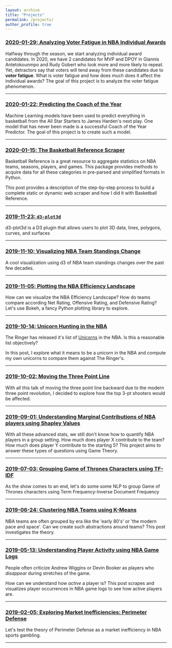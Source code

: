 ```yaml
---
layout: archive
title: "Projects"
permalink: /projects/
author_profile: true
---
```


### [2020-01-29: Analyzing Voter Fatigue in NBA Individual Awards](/projects/2020/01/29/voter-fatigue)

Halfway through the season, we start analyzing individual award candidates. 
In 2020, we have 2 candidates for MVP and DPOY in Giannis Antetokounmpo and Rudy Gobert who look more and more likely to repeat. Yet, detractors say that voters will tend away from these candidates due to **voter fatigue**. What is voter fatigue and how does much does it affect the individual awards? 
The goal of this project is to analyze the voter fatigue phenomenon.

---

### [2020-01-22: Predicting the Coach of the Year](/projects/2020/01/22/coy-predictor)

Machine Learning models have been used to predict everything in basketball from
the All Star Starters to James Harden's next play. One model that has never been
made is a successful Coach of the Year Predictor. The goal of this project is to
create such a model. 

---

### [2020-01-15: The Basketball Reference Scraper](/projects/2020/01/15/bbref-scraper)

Basketball Reference is a great resource to aggregate statistics on NBA teams, seasons, players, and games. This package provides methods to acquire data for all these categories in pre-parsed and simplified formats in Python.

This post provides a description of the step-by-step process to build a complete static or dynamic web scraper and how I did it with Basketball Reference.

---

### [2019-11-23: `d3-plot3d`](/projects/2019/11/23/d3-plot3d)

d3-plot3d is a D3 plugin that allows users to plot 3D data, lines, polygons, curves, and surfaces

---

### [2019-11-10: Visualizing NBA Team Standings Change](/projects/2019/11/10/standing-change)

A cool visualization using d3 of NBA team standings changes over the past few decades.

---

### [2019-11-05: Plotting the NBA Efficiency Landscape](/projects/2019/11/05/plotting-efficiency-landscape)

How can we visualize the NBA Efficiency Landscape? How do teams compare according Net Rating, Offensive Rating, and Defensive Rating? Let's use Bokeh, a fancy Python plotting library to explore.

---

### [2019-10-14: Unicorn Hunting in the NBA](/projects/2019/10/14/unicorn-hunting)

The Ringer has released it's list of [Unicorns](https://www.theringer.com/nba/2019/10/8/20899215/unicorn-rankings-2019-20) in the NBA. Is this a reasonable list objectively?

In this post, I explore what it means to be a *unicorn* in the NBA and compute my own unicorns to compare them against The Ringer's.

---

### [2019-10-02: Moving the Three Point Line](/projects/2019/10/02/moving-three-line)

With all this talk of moving the three point line backward due to the modern three point revolution, I decided to explore how the top 3-pt shooters would be affected.


---

### [2019-09-01: Understanding Marginal Contributions of NBA players using Shapley Values](/projects/2019/09/01/nba-shapley)

With all these advanced stats, we still don't know how to quantify NBA players in a group setting. How much does player X contribute to the team? How much does player Y contribute to the starting 5? This project aims to answer these types of questions using Game Theory.

---

### [2019-07-03: Grouping Game of Thrones Characters using TF-IDF](/projects/2019/07/03/got-clustering)

As the show comes to an end, let's do some some NLP to group Game of Thrones characters using Term Frequency-Inverse Document Frequency

---

### [2019-06-24: Clustering NBA Teams using K-Means](/projects/2019/06/24/nba-teams-clustering)

NBA teams are often grouped by era like the 'early 80's' or 'the modern pace and space'. Can we create such abstractions around teams? This post investigates the theory.

---

### [2019-05-13: Understanding Player Activity using NBA Game Logs](/projects/2019/05/13/player-activity)

People often criticize Andrew Wiggins or Devin Booker as players who *disappear* during stretches of the game.

How can we understand how *active* a player is? This post scrapes and visualizes player occurrences in NBA game logs to see how active players are.

---

### [2019-02-05: Exploring Market Inefficiencies: Perimeter Defense](/projects/2019/02/05/market-inefficiencies)

Let's test the theory of Perimeter Defense as a market inefficiency in NBA sports gambling. 

---
